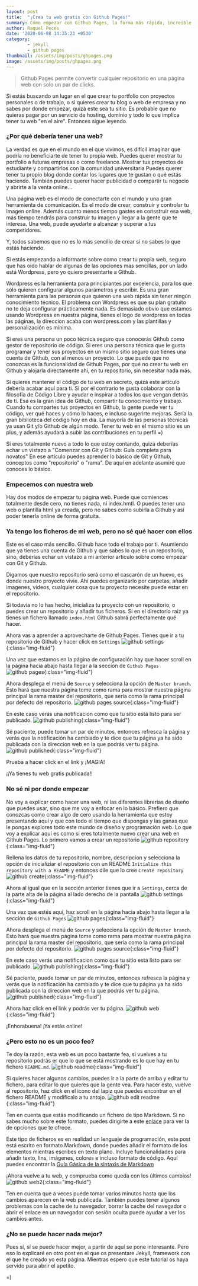 ```yaml
---
layout: post
title:  "¡Crea tu web gratis con Github Pages!"
summary: Cómo empezar con Github Pages, la forma más rápida, increible y gratis de crear tu blog o web.
author: Raquel Peces
date: '2020-06-08 14:35:23 +0530'
category: 
        - jekyll
        - github pages
thumbnail: /assets/img/posts/ghpages.png
image: /assets/img/posts/ghpages.png
---
```

<blockquote>
<p>Github Pages permite convertir cualquier repositorio en una página web con solo un par de clicks.</p>
</blockquote>

Si estás buscando un lugar en el que crear tu portfolio con proyectos personales o de trabajo, o si quieres crear tu blog o web de empresa y no sabes por donde empezar, quizá este sea tu sitio. Es probable que no quieras pagar por un servicio de hosting, dominio y todo lo que implica tener tu web "en el aire". Entonces sigue leyendo.

### ¿Por qué debería tener una web?

La verdad es que en el mundo en el que vivimos, es difícil imaginar que podría no beneficiarte de tener tu propia web. Puedes querer mostrar tu portfolio a futuras empresas o como freelance. Mostrar tus proyectos de estudiante y compartirlos con la comunidad universitaria Puedes querer tener tu propio blog donde contar los lugares que te gustan o qué estás haciendo. También puedes querer hacer publicidad o compartir tu negocio y abrirte a la venta online...

Una página web es el modo de conectarte con el mundo y una gran herramienta de comunicación. Es el modo de crear, construir y controlar tu imagen online. Además cuanto menos tiempo gastes en consstruir esa web, más tiempo tendrás para construir tu imagen y llegar a la gente que te interesa. Una web, puede ayudarte a alcanzar y superar a tus competidores.

Y, todos sabemos que no es lo más sencillo de crear si no sabes lo que estás haciendo.

Si estás empezando a informarte sobre como crear tu propia web, seguro que has oído hablar de algunas de las opciones mas sencillas, por un lado está Wordpress, pero yo quiero presentarte a Github.

Wordpress es la herramienta para principiantes por excelencia, para los que sólo quieren configurar algunos parámetros y escribir. Es una gran herramienta para las personas que quieren una web rápida sin tener ningún conocimiento técnico. El problema con Wordpress es que su plan gratuito no te deja configurar prácticamente nada. Es demasiado obvio que estamos usando Wordpress en nuestra página, tienes el logo de wordpress en todas las páginas, la direccion acaba con wordpress.com y las plantillas y personalización es mínima.

Si eres una persona un poco técnica seguro que conocerás Github como gestor de repositorio de código. Si eres una persona técnica que le gusta programar y tener sus proyectos en un mismo sitio seguro que tienes una cuenta de Github, con al menos un proyecto.
Lo que puede que no conozcas es la funcionalidad de Github Pages, por qué no crear tu web en Github y alojarla directamente ahí, en tu repositorio, sin necesitar nada más.

Si quieres mantener el código de tu web en secreto, quizá este artículo debería acabar aquí para ti. Si por el contrario te gusta colaborar con la filosofía de Código Libre y ayudar e inspirar a todos los que vengan detrás de ti. Esa es la gran idea de Github, compartir tu conocimiento y trabajo. Cuando tu compartes tus proyectos en Github, la gente puede ver tu código, ver qué haces y cómo lo haces, e incluso sugerirte mejoras. Sería la gran biblioteca del código hoy en día. 
La mayoría de las personas técnicas ya usan Git y/o Github de algún modo. Tener tu web en el mismo sitio es un plus, y además ayudará a subir las contribuciones en tu perfil =)

Si eres totalmente nuevo a todo lo que estoy contando, quizá deberías echar un vistazo a "Comenzar con Git y Github: Guía completa para novatos" En ese artículo puedes aprender lo básico de Git y Github, conceptos como "repositorio" o "rama". De aquí en adelante asumiré que conoces lo básico.


### Empecemos con nuestra web

Hay dos modos de empezar tu página web. Puede que comiences totalmente desde cero, no tienes nada, ni index.hmtl. O puedes tener una web o plantilla html ya creada, pero no sabes como subirla a Github y así poder tenerla online de forma gratuita.

### Ya tengo los ficheros de mi web, pero no sé qué hacer con ellos

Este es el caso más sencillo. Github hace todo el trabajo por ti. Asumiendo que ya tienes una cuenta de Github y que sabes lo que es un repositorio, sino, deberías echar un vistazo a mi anterior artículo sobre como empezar con Git y Github.

Digamos que nuestro repositorio será como el cascarón de un huevo, es donde nuestro proyecto vivie. Ahí puedes organizarlo por carpetas, añadir imagenes, videos, cualquier cosa que tu proyecto necesite puede estar en el repositorio.

Si todavía no lo has hecho, inicializa tu proyecto con un repositorio, o puedes crear un repositorio y añadir tus ficheros. Si en el directorio raíz ya tienes un fichero llamado `index.html` Github sabrá perfectamente qué hacer.

Ahora vas a aprender a aprovecharte de Github Pages. Tienes que ir a tu repositorio de Github y hacer click en `Settings`
![github settings](/assets/img/posts/gh_settings.png){:class="img-fluid"}

Una vez que estamos en la página de configuración hay que hacer scroll en la página hacia abajo hasta llegar a la seccion de `Github Pages`
![github pages](/assets/img/posts/gh_settings_pages.png){:class="img-fluid"}

Ahora desplega el menú de `Source` y selecciona la opción de `Master branch`. Esto hará que nuestra página tome como rama para mostrar nuestra página principal la rama master del repositorio, que sería como la rama principal por defecto del repositorio.
![github pages source](/assets/img/posts/gh_settings_pages_source.png){:class="img-fluid"}

En este caso verás una notificacion como que tu sitio está listo para ser publicado.
![github publishing](/assets/img/posts/gh_settings_publishing.png){:class="img-fluid"}

Sé paciente, puede tomar un par de minutos, entonces refresca la página y verás que la notificación ha cambiado y te dice que tu página ya ha sido publicada con la direccion web en la que podrás ver tu página.
![github published](/assets/img/posts/gh_settings_published.png){:class="img-fluid"}

Prueba a hacer click en el link y ¡MAGIA!

¡¡Ya tienes tu web gratis publicada!!


### No sé ni por donde empezar

No voy a explicar como hacer una web, ni las diferentes librerias de diseño que puedes usar, sino que me voy a enfocar en lo básico.
Prefiero que conozcas como crear algo de cero usando la herramienta que estoy presentando aquí y que con todo el tiempo que dispongas y las ganas que le pongas explores todo este mundo de diseño y programación web. Lo que voy a explicar aquí es como si eres totalmente nuevo crear una web en Github Pages.
Lo primero vamos a crear un repositorio
![github repository](/assets/img/posts/gh_new_repo.png){:class="img-fluid"}

Rellena los datos de tu repositorio, nombre, descripcion y selecciona la opción de inicializiar el repositorio con un README `Initialize this repository with a README` y entonces dile que lo cree `Create repository`
![github create](/assets/img/posts/gh_create_repo.png){:class="img-fluid"}

Ahora al igual que en la sección anterior tienes que ir a `Settings`, cerca de la parte alta de la página al lado derecho de la pantalla
![github settings](/assets/img/posts/gh_settings.png){:class="img-fluid"}

Una vez que estés aquí, haz scroll en la página hacia abajo hasta llegar a la sección de `Github Pages`
![github pages](/assets/img/posts/gh_settings_pages.png){:class="img-fluid"}

Ahora desplega el menú de `Source` y selecciona la opción de `Master branch`. Esto hará que nuestra página tome como rama para mostrar nuestra página principal la rama master del repositorio, que sería como la rama principal por defecto del repositorio.
![github pages source](/assets/img/posts/gh_settings_pages_source.png){:class="img-fluid"}

En este caso verás una notificacion como que tu sitio está listo para ser publicado.
![github publishing](/assets/img/posts/gh_settings_publishing.png){:class="img-fluid"}

Sé paciente, puede tomar un par de minutos, entonces refresca la página y verás que la notificación ha cambiado y te dice que tu página ya ha sido publicada con la direccion web en la que podrás ver tu página.
![github published](/assets/img/posts/gh_settings_published.png){:class="img-fluid"}

Ahora haz click en el link y podrás ver tu página.
![github web](/assets/img/posts/gh_basic_web.png){:class="img-fluid"}

¡Enhorabuena! ¡Ya estás online!


### ¿Pero esto no es un poco feo?

Te doy la razón, esta web es un poco bastante fea, si vuelves a tu repositorio podrás er que lo que se está mostrando es lo que hay en tu fichero `README.md`.
![github readme](/assets/img/posts/gh_readme.png){:class="img-fluid"}

Si quieres hacer algunos cambios, puedes ir a la parte de arriba y editar tu fichero, para editar lo que quieres que la gente vea. Para hacer esto, vuelve al repositorio, haz click en el icono del lapiz que puedes encontrar en el fichero README y modíficalo a tu antojo.
![github edit readme](/assets/img/posts/gh_edit_readme.png){:class="img-fluid"}

Ten en cuenta que estás modificando un fichero de tipo Markdown. Si no sabes mucho sobre este formato, puedes dirigirte a este [enlace](https://www.markdownguide.org/getting-started/) para ver la de opciones que te ofrece.


Este tipo de ficheros es en realidad un lenguaje de programación, este post está escrito en formato Markdown, donde puedes añadir el formato de los elementos mientras escribes en texto plano. Incluye funcionalidades para añadir texto, lins, imágenes, colores e incluso formato de código. Aquí puedes encontrar la [Guía Gásica de la sintaxis de Markdown](https://www.markdownguide.org/basic-syntax/)

¡Ahora vuelve a tu web, y comprueba como queda con los últimos cambios!
![github web2](/assets/img/posts/gh_basic_web2.png){:class="img-fluid"}

Ten en cuenta que a veces puede tomar varios minutos hasta que los cambios aparecen en la web publicada. También puedes tener algunos problemas con la cache de tu navegador, borrar la cache del navegador o abrir el enlace en un navegador con sesión oculta puede ayudar a ver los cambios antes.


### ¿No se puede hacer nada mejor?

Pues sí, sí se puede hacer mejor, a partir de aquí se pone interesante. Pero eso lo explicaré en otro post en el que os presentare Jekyll, framework con el que he creado yo esta página.
Mientras espero que este tutorial os haya servido para abrir el apetito.

=)
